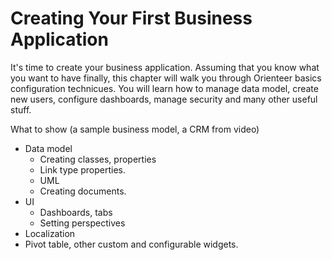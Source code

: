 # Creating Your First Business Application

It's time to create your business application. Assuming that you know what you want to have finally, this chapter will walk you through Orienteer basics configuration technicues. You will learn how to manage data model, create new users, configure dashboards, manage security and many other useful stuff.

What to show (a sample business model, a CRM from video)
* Data model
  * Creating classes, properties
  * Link type properties.
  * UML
  * Creating documents.
* UI
  * Dashboards, tabs
  * Setting perspectives
* Localization
* Pivot table, other custom and configurable widgets.

